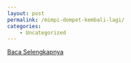 ```yaml
---
layout: post
permalink: /mimpi-dompet-kembali-lagi/
categories:
    - Uncategorized
---
```


[Baca Selengkapnya](/08)